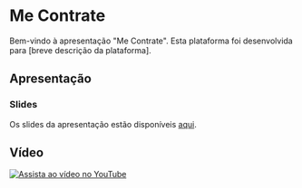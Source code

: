 # Me Contrate

Bem-vindo à apresentação "Me Contrate". Esta plataforma foi desenvolvida para [breve descrição da plataforma].

## Apresentação

### Slides
Os slides da apresentação estão disponíveis [aqui](https://github.com/ICEI-PUC-Minas-PBE-ADS-SI/pbe-si-ads-2024-2-tiaw-t1-sistema-de-rh/blob/master/apresentação/SISTEMA%20DE%20RH%20(4).pdf).

## Vídeo
[![Assista ao vídeo no YouTube](https://img.youtube.com/vi/mz6MbkfBduw/0.jpg)](https://www.youtube.com/watch?v=mz6MbkfBduw)
